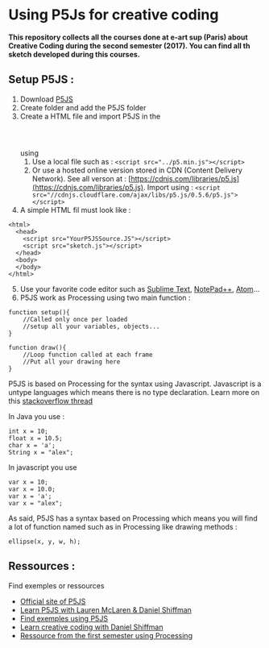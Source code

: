 # Using P5Js for creative coding

**This repository collects all the courses done at e-art sup (Paris) about Creative Coding during the second semester (2017). You can find all th sketch developed during this courses.**

## Setup P5JS :
1. Download [P5JS](http://p5js.org/download/)
2. Create folder and add the P5JS folder
3. Create a HTML file and import P5JS in the <header></header> using <script src="YourP5JSSource.js"></script>
	1. Use a local file such as : ```<script src="../p5.min.js"></script>```
	2. Or use a hosted online version stored in CDN (Content Delivery Network). See all verson at : [https://cdnjs.com/libraries/p5.js](https://cdnjs.com/libraries/p5.js). Import using : ```<script src="//cdnjs.cloudflare.com/ajax/libs/p5.js/0.5.6/p5.js"></script>```
4. A simple HTML fil must look like :
```
<html>
  <head>
    <script src="YourP5JSSource.JS"></script>
    <script src="sketch.js"></script>
  </head>
  <body>
  </body>
</html>
```
5. Use your favorite code editor such as [Sublime Text](http://www.sublimetext.com/), [NotePad++](https://notepad-plus-plus.org/), [Atom](https://atom.io/)...
6. P5JS work as Processing using two main function :
```
function setup(){
	//Called only once per loaded
	//setup all your variables, objects...
}

function draw(){
	//Loop function called at each frame
	//Put all your drawing here
}
```

P5JS is based on Processing for the syntax using Javascript. Javascript is a untype languages which means there is no type declaration. Learn more on this [stackoverflow thread](http://stackoverflow.com/questions/964910/is-javascript-an-untyped-language)

In Java you use :
```
int x = 10;
float x = 10.5;
char x = 'a';
String x = "alex";
```

In javascript you use
```
var x = 10;
var x = 10.0;
var x = 'a';
var x = "alex";
```

As said, P5JS has a syntax based on Processing which means you will find a lot of function named such as in Processing like drawing methods :
```
ellipse(x, y, w, h);
```

## Ressources :
Find exemples or ressources 
* [Official site of P5JS](p5js.org)
* [Learn P5JS with Lauren McLaren & Daniel Shiffman](hello.p5js.org)
* [Find exemples using P5JS](openProcessing.org)
* [Learn creative coding with Daniel Shiffman](https://www.youtube.com/channel/UCvjgXvBlbQiydffZU7m1_aw)
* [Ressource from the first semester using Processing](https://github.com/alexr4/e-artsup-GxD_Semestre1)